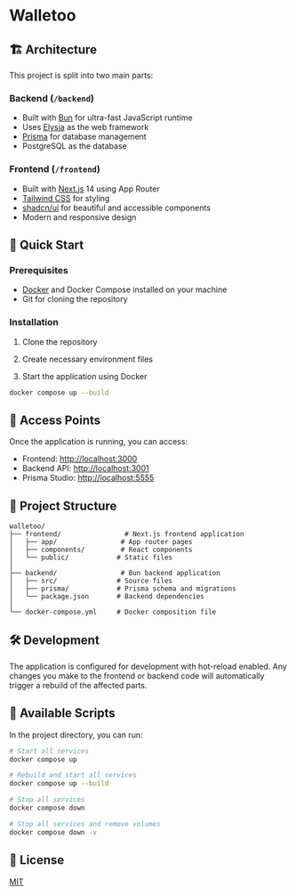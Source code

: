 # Walletoo

## 🏗️ Architecture

This project is split into two main parts:

### Backend (`/backend`)
- Built with [Bun](https://bun.sh/) for ultra-fast JavaScript runtime
- Uses [Elysia](https://elysiajs.com/) as the web framework
- [Prisma](https://www.prisma.io/) for database management
- PostgreSQL as the database

### Frontend (`/frontend`)
- Built with [Next.js](https://nextjs.org/) 14 using App Router
- [Tailwind CSS](https://tailwindcss.com/) for styling
- [shadcn/ui](https://ui.shadcn.com/) for beautiful and accessible components
- Modern and responsive design

## 🚀 Quick Start

### Prerequisites
- [Docker](https://www.docker.com/) and Docker Compose installed on your machine
- Git for cloning the repository

### Installation

1. Clone the repository

2. Create necessary environment files

3. Start the application using Docker
```bash
docker compose up --build
```

## 📍 Access Points

Once the application is running, you can access:
- Frontend: [http://localhost:3000](http://localhost:3000)
- Backend API: [http://localhost:3001](http://localhost:3001)
- Prisma Studio: [http://localhost:5555](http://localhost:5555)

## 📁 Project Structure

```
walletoo/
├── frontend/                # Next.js frontend application
│   ├── app/                # App router pages
│   ├── components/         # React components
│   └── public/            # Static files
│
├── backend/                # Bun backend application
│   ├── src/               # Source files
│   ├── prisma/            # Prisma schema and migrations
│   └── package.json       # Backend dependencies
│
└── docker-compose.yml     # Docker composition file
```

## 🛠️ Development

The application is configured for development with hot-reload enabled. Any changes you make to the frontend or backend code will automatically trigger a rebuild of the affected parts.

## 📜 Available Scripts

In the project directory, you can run:

```bash
# Start all services
docker compose up

# Rebuild and start all services
docker compose up --build

# Stop all services
docker compose down

# Stop all services and remove volumes
docker compose down -v
```

## 📝 License

[MIT](LICENSE)
